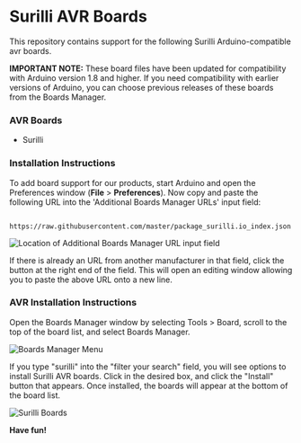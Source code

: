 # Surilli AVR Boards

This repository contains support for the following Surilli Arduino-compatible avr boards.

**IMPORTANT NOTE:** These board files have been updated for compatibility with Arduino version 1.8 and higher. If you need compatibility with earlier versions of Arduino, you can choose previous releases of these boards from the Boards Manager.
### AVR Boards
*	Surilli

### Installation Instructions

To add board support for our products, start Arduino and open the Preferences window (**File** > **Preferences**). Now copy and paste the following URL into the 'Additional Boards Manager URLs' input field:

       https://raw.githubusercontent.com/master/package_surilli.io_index.json

![Location of Additional Boards Manager URL input field](prefs-arrow.png)
 
If there is already an URL from another manufacturer in that field, click the button at the right end of the field. This will open an editing window allowing you to paste the above URL onto a new line.

### AVR Installation Instructions
Open the Boards Manager window by selecting Tools > Board, scroll to the top of the board list, and select Boards Manager.

![Boards Manager Menu](manager-menu.png)

If you type "surilli" into the "filter your search" field, you will see options to install Surilli AVR boards. Click in the desired box, and click the "Install" button that appears. Once installed, the boards will appear at the bottom of the board list.
 
![Surilli Boards](surilliboards.png)

**Have fun!**
